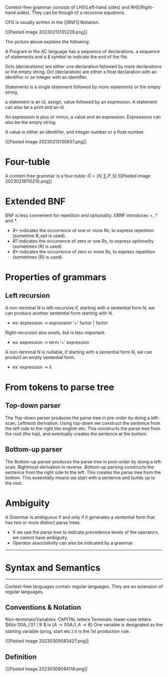 Context-free grammar consists of LHS(Left-hand sides) and RHS(Right-hand sides).
They can be though of a recursive equations.

CFG is usually written in the [[BNF]] Notation.


![[Pasted image 20230213135229.png]]

The picture above explains the following:

A Program in the AC language has a sequence of declarations, a sequence of statements and a *$* symbol to indicate the end of the file.

Dcls (declarations) are either one declaration followed by more declarations or the empty string.
Dcl (declaration) are either a float declaration with an identifier or an integer with an identifier.

Statements is a single statement followed by more statements or the empty string.

a statement is an id, assign, value followed by an expression.
A statement can also be a print and an id.

An expression is plus or minus, a value and an expression. Expressions can also be the empty string.

A value is either an identifier, and integer number or a float number.

![[Pasted image 20230213135837.png]]

# Four-tuble
A context-free grammar is a four-tuble:
$G=(N,\sum,P,S)$
![[Pasted image 20230218110210.png]]


# Extended BNF
BNF is less convenient for repetition and optionality. EBNF introduces *+*, *?* and *\**.
- *R+* indicates the occurrence of one or more Rs, to express repetition (sometime R_opt is used).
- *R?* indicates the occurrence of zero or one Rs, to express optionality (sometimes \[R\] is used).
- *R\** indicates the occurrence of zero or more Rs, to express repetition (sometimes {R} is used).

# Properties of grammars
## Left recursion
A non-terminal N is left-recursive if, starting with a sentential form N, we can produce another sentential form starting with N.
- ex: expression -> expression '+' factor | factor

Right-recursion also exists, but is less important.
- ex: expression -> term '+' expression

A non-terminal N is nullable, if starting with a sentential form N, we can product an empty sentential form.
- ex: expression -> $\lambda$


# From tokens to parse tree
## Top-down parser
The Top-down parser produces the parse tree in pre-order by doing a left-scan, Leftmost derivation. Using top-down we construct the sentence from the left side to the right like english etc. This constructs the parse tree from the root (the top), and eventually creates the sentence at the bottom.

## Bottom-up parser
The Bottom-up parser produces the parse tree in post-order by doing a left-scan, Rightmost derivation in reverse.
Bottom-up parsing constructs the sentence from the right side to the left. This creates the parse tree from the bottom. This essentially means we start with a sentence and builds up to the root.


# Ambiguity
A Grammar is ambiguous if and only if it generates a sentential form that has two or more distinct parse trees.

* If we use the parse tree to indicate precedence levels of the operators, we cannot have ambiguity.
* Operator associativity can also be indicated by a grammar


---
# Syntax and Semantics
---

Context-free languages contain regular languages. They are an extension of regular languages.

## Conventions & Notation
Non-terminals/Variables: CAPITAL letters
Terminals: lower-case letters
	$A\to 00A_{1}1 | B $ is {$A \to 00A_{1}1, A \to B$}
One variable is designated as the starting variable (prog, start etc.) it is the 1st production rule.

![[Pasted image 20230309083427.png]]

## Definition
![[Pasted image 20230309084118.png]]

